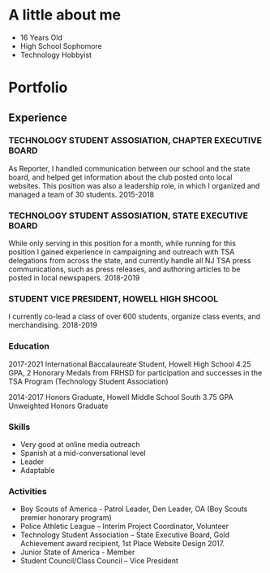 # A little about me

- 16 Years Old
- High School Sophomore
- Technology Hobbyist


# Portfolio

## Experience

### TECHNOLOGY STUDENT ASSOSIATION, CHAPTER EXECUTIVE BOARD
As Reporter, I handled communication between our school and the state board, and helped get
information about the club posted onto local websites. This position was also a leadership role, in
which I organized and managed a team of 30 students.
2015-2018

### TECHNOLOGY STUDENT ASSOSIATION, STATE EXECUTIVE BOARD
While only serving in this position for a month, while running for this position I gained experience
in campaigning and outreach with TSA delegations from across the state, and currently handle all
NJ TSA press communications, such as press releases, and authoring articles to be posted in local
newspapers.
2018-2019

### STUDENT VICE PRESIDENT, HOWELL HIGH SHCOOL
I currently co-lead a class of over 600 students, organize class events, and merchandising.
2018-2019

### Education


2017-2021
International Baccalaureate Student, Howell High School
4.25 GPA, 2 Honorary Medals from FRHSD for participation and successes in the TSA Program
(Technology Student Association)

2014-2017
Honors Graduate, Howell Middle School South
3.75 GPA Unweighted Honors Graduate

### Skills
- Very good at online media outreach
- Spanish at a mid-conversational level
- Leader
- Adaptable

### Activities
- Boy Scouts of America - Patrol Leader, Den Leader, OA (Boy Scouts premier honorary program)
- Police Athletic League – Interim Project Coordinator, Volunteer
- Technology Student Association – State Executive Board, Gold Achievement award recipient, 1st Place Website Design 2017.
- Junior State of America - Member
- Student Council/Class Council – Vice President
